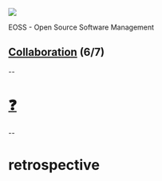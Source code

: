 ![](https://upload.wikimedia.org/wikipedia/commons/a/a2/BFH_Logo_deutsch.png)

EOSS - Open Source Software Management

## [Collaboration](https://github.com/digital-sustainability/module-eoss/tree/main/docs/content/06) (6/7) 
--
# [❓](https://etherpad.wikimedia.org/p/bfh-ch-module-eoss-hs23)
--
# retrospective
